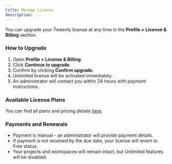 ```yaml
---
title: Manage License
description: ...
---
```


You can upgrade your Tweenly license at any time in the **Profile > License & Billing** section.

### How to Upgrade

1. Open **Profile > License & Billing**.
2. Click **Continue to upgrade**.
4. Confirm by clicking **Confirm upgrade**.
5. Unlimited license will be activated immediately.
6. An administrator will contact you within 24 hours with payment instructions.

<!-- ![Profile](../../../assets/assets/profile-menu.png) -->

### Available License Plans

You can find all plans and pricing details <a href="https://tween.ly/#pricing" target="_blank" rel="noopener noreferrer">here</a>.

### Payments and Renewals

- Payment is manual – an administrator will provide payment details.
- If payment is not received by the due date, your license will revert to Free status.
- Your projects and workspaces will remain intact, but Unlimited features will be disabled.
